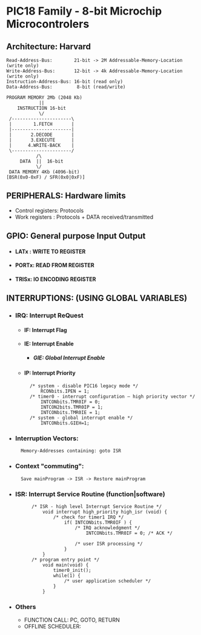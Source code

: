 # PIC18 Family - 8-bit Microchip Microcontrolers

## Architecture: Harvard
    Read-Address-Bus:        21-bit -> 2M Addressable-Memory-Location (write only)
    Write-Address-Bus:       12-bit -> 4k Addressable-Memory-Location (write only)
    Instruction-Address-Bus: 16-bit (read only)
    Data-Address-Bus:         8-bit (read/write)

    PROGRAM MEMORY 2Mb (2048 Kb)
                ||
        INSTRUCTION 16-bit
                \/
     /----------------------\
     |        1.FETCH       |
     |----------------------|
     |       2.DECODE       |
     |       3.EXECUTE      |
     |      4.WRITE-BACK    |
     \----------------------/
               /\
         DATA  ||  16-bit
               \/
     DATA MEMORY 4Kb (4096-bit)
    [BSR(0x0-0xF) / SFR(0x0|0xF)]

## PERIPHERALS: Hardware limits

+ Control registers: Protocols
+ Work registers   : Protocols + DATA received/transmitted

## GPIO: General purpose Input Output

+ #### LATx : WRITE TO REGISTER
+ #### PORTx: READ FROM REGISTER
+ #### TRISx: IO ENCODING REGISTER

## INTERRUPTIONS: (USING GLOBAL VARIABLES)

+ ### IRQ: Interrupt ReQuest
    + #### IF: Interrupt Flag
    + #### IE: Interrupt Enable
        + ##### GIE: Global Interrupt Enable
    + #### IP: Interrupt Priority

            /* system - disable PIC16 legacy mode */
                RCONbits.IPEN = 1;
            /* timer0 - interrupt configuration – high priority vector */
                INTCONbits.TMR0IF = 0;
                INTCON2bits.TMR0IP = 1;
                INTCONbits.TMR0IE = 1;
            /* system - global interrupt enable */
                INTCONbits.GIEH=1;

+ ### Interruption Vectors:
        Memory-Addresses containing: goto ISR

+ ### Context "commuting":
        Save mainProgram -> ISR -> Restore mainProgram
+ ### ISR: Interrupt Service Routine (function|software)

            /* ISR - high level Interrupt Service Routine */
                void interrupt high_priority high_isr (void) {
                    /* check for timer1 IRQ */
                        if( INTCONbits.TMR0IF ) {
                            /* IRQ acknowledgment */
                                INTCONbits.TMR0IF = 0; /* ACK */

                            /* user ISR processing */
                        }
                }
            /* program entry point */
                void main(void) {
                    timer0_init();
                    while(1) {
                        /* user application scheduler */
                    }
                }
+ ### Others
    + FUNCTION CALL: PC, GOTO, RETURN
    + OFFLINE SCHEDULER:
